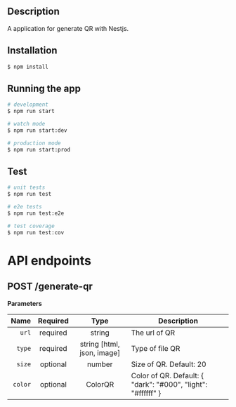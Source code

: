 ## Description

A application for generate QR with Nestjs.

## Installation

```bash
$ npm install
```

## Running the app

```bash
# development
$ npm run start

# watch mode
$ npm run start:dev

# production mode
$ npm run start:prod
```

## Test

```bash
# unit tests
$ npm run test

# e2e tests
$ npm run test:e2e

# test coverage
$ npm run test:cov
```

# API endpoints

## POST /generate-qr
**Parameters**

|          Name | Required |  Type   | Description                                                                                                                                                           |
| -------------:|:--------:|:-------:| --------------------------------------------------------------------------------------------------------------------------------------------------------------------- |
|     `url` | required | string  | The url of QR                                         |
|     `type` | required | string [html, json, image]  | Type of file QR
|     `size` | optional | number  | Size of QR. Default: 20          
|     `color` | optional | ColorQR  | Color of QR. Default: { "dark": "#000", "light": "#ffffff" }
                       

